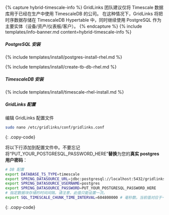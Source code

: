 {% capture hybrid-timescale-info %}
GridLinks 团队建议仅将 Timescale 数据库用于已经在生产中使用 TimescaleDB 的公司。
在这种情况下，GridLinks 将把时序数据存储在 TimescaleDB Hypertable 中，同时继续使用 PostgreSQL 作为主要实体（设备/资产/仪表板/客户）。
{% endcapture %}
{% include templates/info-banner.md content=hybrid-timescale-info %}

##### PostgreSQL 安装

{% include templates/install/postgres-install-rhel.md %}

{% include templates/install/create-tb-db-rhel.md %}

##### TimescaleDB 安装

{% include templates/install/timescale-rhel-install.md %}

##### GridLinks 配置

编辑 GridLinks 配置文件

```bash 
sudo nano /etc/gridlinks/conf/gridlinks.conf
``` 
{: .copy-code}

将以下行添加到配置文件中。不要忘记将“PUT_YOUR_POSTGRESQL_PASSWORD_HERE”**替换**为您的**真实 postgres 用户密码**：

```bash
# DB 配置
export DATABASE_TS_TYPE=timescale
export SPRING_DATASOURCE_URL=jdbc:postgresql://localhost:5432/gridlinks
export SPRING_DATASOURCE_USERNAME=postgres
export SPRING_DATASOURCE_PASSWORD=PUT_YOUR_POSTGRESQL_PASSWORD_HERE
# 指定数据块存储的时间间隔。请注意，此值只能设置一次。
export SQL_TIMESCALE_CHUNK_TIME_INTERVAL=604800000 # 毫秒数。当前值对应于一周。
```
{: .copy-code}